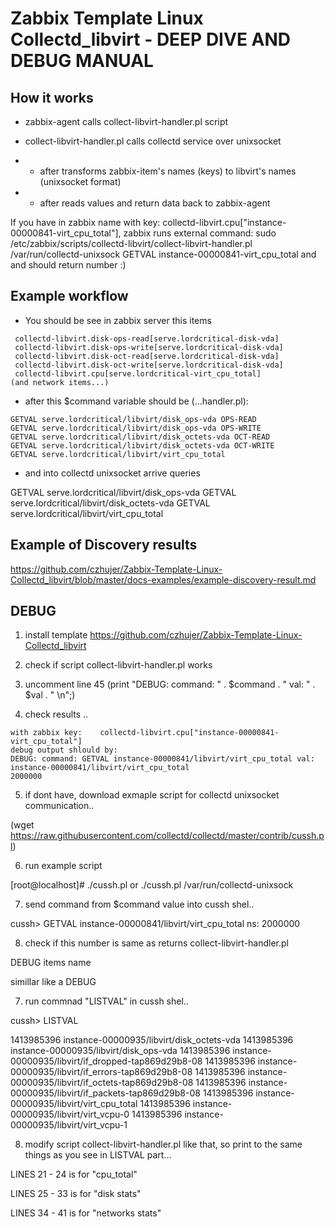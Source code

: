 # Zabbix Template Linux Collectd_libvirt - DEEP DIVE AND DEBUG MANUAL

## How it works

* zabbix-agent calls collect-libvirt-handler.pl script

* collect-libvirt-handler.pl calls collectd service over unixsocket

* * after transforms zabbix-item's names (keys) to libvirt's names (unixsocket format)

* * after reads values and return data back to zabbix-agent

If you have in zabbix name with key: collectd-libvirt.cpu["instance-00000841-virt_cpu_total"],
zabbix runs external command: sudo /etc/zabbix/scripts/collectd-libvirt/collect-libvirt-handler.pl /var/run/collectd-unixsock GETVAL instance-00000841-virt_cpu_total
and and should return number :)

## Example workflow

* You should be see in zabbix server this items

```
 collectd-libvirt.disk-ops-read[serve.lordcritical-disk-vda]
 collectd-libvirt.disk-ops-write[serve.lordcritical-disk-vda]
 collectd-libvirt.disk-oct-read[serve.lordcritical-disk-vda]
 collectd-libvirt.disk-oct-write[serve.lordcritical-disk-vda]
 collectd-libvirt.cpu[serve.lordcritical-virt_cpu_total]
(and network items...)
```

* after this $command variable should be (...handler.pl):

```
GETVAL serve.lordcritical/libvirt/disk_ops-vda OPS-READ 
GETVAL serve.lordcritical/libvirt/disk_ops-vda OPS-WRITE
GETVAL serve.lordcritical/libvirt/disk_octets-vda OCT-READ
GETVAL serve.lordcritical/libvirt/disk_octets-vda OCT-WRITE
GETVAL serve.lordcritical/libvirt/virt_cpu_total
```

* and into collectd unixsocket arrive queries

GETVAL serve.lordcritical/libvirt/disk_ops-vda
GETVAL serve.lordcritical/libvirt/disk_octets-vda
GETVAL serve.lordcritical/libvirt/virt_cpu_total

## Example of Discovery results

https://github.com/czhujer/Zabbix-Template-Linux-Collectd_libvirt/blob/master/docs-examples/example-discovery-result.md


## DEBUG

1. install template https://github.com/czhujer/Zabbix-Template-Linux-Collectd_libvirt

2. check if script collect-libvirt-handler.pl works

3. uncomment line 45 (print "DEBUG: command: " . $command . " val: " . $val . " \n";)

4. check results ..


~~~
with zabbix key: 	collectd-libvirt.cpu["instance-00000841-virt_cpu_total"]
debug output shlould by: 
DEBUG: command: GETVAL instance-00000841/libvirt/virt_cpu_total val: instance-00000841/libvirt/virt_cpu_total
2000000
~~~

5. if dont have, download exmaple script for collectd unixsocket communication..

  (wget https://raw.githubusercontent.com/collectd/collectd/master/contrib/cussh.pl)

6. run example script

  [root@localhost]# ./cussh.pl or ./cussh.pl /var/run/collectd-unixsock

7. send command from $command value into cussh shel..

cussh> GETVAL instance-00000841/libvirt/virt_cpu_total
        ns: 2000000

8. check if this number is same as returns collect-libvirt-handler.pl


DEBUG items name

simillar like a DEBUG

7. run commnad "LISTVAL" in cussh shel..

cussh> LISTVAL

1413985396 instance-00000935/libvirt/disk_octets-vda
1413985396 instance-00000935/libvirt/disk_ops-vda
1413985396 instance-00000935/libvirt/if_dropped-tap869d29b8-08
1413985396 instance-00000935/libvirt/if_errors-tap869d29b8-08
1413985396 instance-00000935/libvirt/if_octets-tap869d29b8-08
1413985396 instance-00000935/libvirt/if_packets-tap869d29b8-08
1413985396 instance-00000935/libvirt/virt_cpu_total
1413985396 instance-00000935/libvirt/virt_vcpu-0
1413985396 instance-00000935/libvirt/virt_vcpu-1

8. modify script collect-libvirt-handler.pl like that, so print to the same things as you see in LISTVAL part...

LINES 21 - 24 is for "cpu_total"

LINES 25 - 33 is for "disk stats"

LINES 34 - 41 is for "networks stats"


